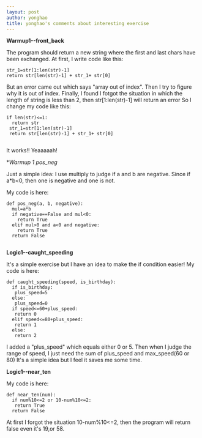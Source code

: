 ```yaml
---
layout: post
author: yonghao
title: yonghao's comments about interesting exercise
---
```


**Warmup1--front_back**

The program should return a new string where the first and last chars have been exchanged.
At first, I write code like this:

```
str_1=str[1:len(str)-1]
return str[len(str)-1] + str_1+ str[0]

```
But an error came out which says "array out of index". Then I try to figure why it is out of index. 
Finally, I found I fotgot the situation in which the length of string is less than 2, then str[1:len(str)-1] will return an error
So I change my code like this:

```
if len(str)<=1:
  return str
 str_1=str[1:len(str)-1]
 return str[len(str)-1] + str_1+ str[0]
 
```

It works!! Yeaaaaah!



**Warmup 1 pos_neg*

Just a simple idea: I use multiply to judge if a and b are negative. Since if a*b<0, then one is negative and one is not.

My code is here:

```
def pos_neg(a, b, negative):
  mul=a*b
  if negative==False and mul<0:
    return True
  elif mul>0 and a<0 and negative:
    return True
  return False
  

```


**Logic1--caught_speeding**

It's a simple exercise but I have an idea to make the if condition easier! My code is here:

```
def caught_speeding(speed, is_birthday):
  if is_birthday:
   plus_speed=5
  else:
   plus_speed=0
  if speed<=60+plus_speed:
   return 0
  elif speed<=80+plus_speed:
   return 1
  else:
   return 2

```

I added a "plus_speed" which equals either 0 or 5. Then when I judge the range of speed, I just need the sum of plus_speed and max_speed(60 or 80)
It's a simple idea but I feel it saves me some time.



**Logic1--near_ten**

My code is here:

```
def near_ten(num):
  if num%10<=2 or 10-num%10<=2:
   return True
  return False

```

At first I forgot the situation 10-num%10<=2, then the program will return false even it's 19,or 58.
